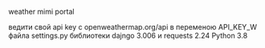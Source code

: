 weather mimi portal

ведити свой api key c openweathermap.org/api в переменою API_KEY_W файла settings.py библиотеки dajngo 3.006 и requests 2.24 Python 3.8
